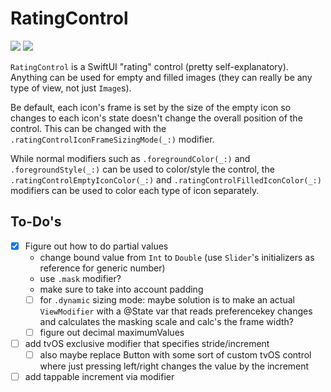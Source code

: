 # RatingControl

[![](https://img.shields.io/endpoint?url=https%3A%2F%2Fswiftpackageindex.com%2Fapi%2Fpackages%2Fedonv%2FRatingControl%2Fbadge%3Ftype%3Dswift-versions)](https://swiftpackageindex.com/edonv/RatingControl)
[![](https://img.shields.io/endpoint?url=https%3A%2F%2Fswiftpackageindex.com%2Fapi%2Fpackages%2Fedonv%2FRatingControl%2Fbadge%3Ftype%3Dplatforms)](https://swiftpackageindex.com/edonv/RatingControl)

`RatingControl` is a SwiftUI "rating" control (pretty self-explanatory). Anything can be used for empty and filled images (they can really be any type of view, not just `Image`s).

Be default, each icon's frame is set by the size of the empty icon so changes to each icon's state doesn't change the overall position of the control. This can be changed with the `.ratingControlIconFrameSizingMode(_:)` modifier.

While normal modifiers such as `.foregroundColor(_:)` and `.foregroundStyle(_:)` can be used to color/style the control, the `.ratingControlEmptyIconColor(_:)` and `.ratingControlFilledIconColor(_:)` modifiers can be used to color each type of icon separately. 

## To-Do's

- [x] Figure out how to do partial values
    - change bound value from `Int` to `Double` (use `Slider`'s initializers as reference for generic number)
    - use `.mask` modifier?
    - make sure to take into account padding
    - [ ] for `.dynamic` sizing mode: maybe solution is to make an actual `ViewModifier` with a @State var that reads preferencekey changes and calculates the masking scale and calc's the frame width?
    - [ ] figure out decimal maximumValues
- [ ] add tvOS exclusive modifier that specifies stride/increment
    - [ ] also maybe replace Button with some sort of custom tvOS control where just pressing left/right changes the value by the increment
- [ ] add tappable increment via modifier
